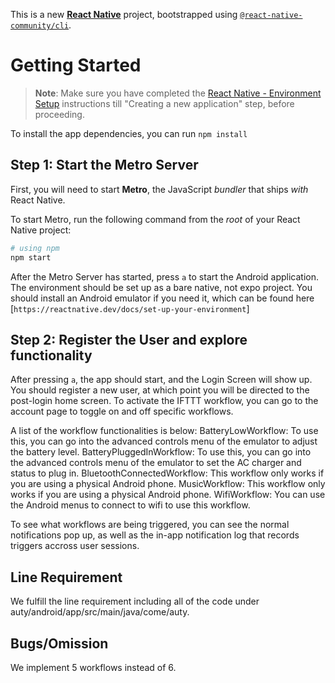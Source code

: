 This is a new [**React Native**](https://reactnative.dev) project, bootstrapped using [`@react-native-community/cli`](https://github.com/react-native-community/cli).

# Getting Started

>**Note**: Make sure you have completed the [React Native - Environment Setup](https://reactnative.dev/docs/environment-setup) instructions till "Creating a new application" step, before proceeding.

To install the app dependencies, you can run ```npm install```

## Step 1: Start the Metro Server

First, you will need to start **Metro**, the JavaScript _bundler_ that ships _with_ React Native.

To start Metro, run the following command from the _root_ of your React Native project:

```bash
# using npm
npm start
```
After the Metro Server has started, press ```a``` to start the Android application. The environment should be set up as a bare native, not expo project. You should install an
Android emulator if you need it, which can be found here [`https://reactnative.dev/docs/set-up-your-environment`]

## Step 2: Register the User and explore functionality
After pressing ```a```, the app should start, and the Login Screen will show up. You should register a new user, at which point you will be directed to the
post-login home screen. To activate the IFTTT workflow, you can go to the account page to toggle on and off specific workflows.

A list of the workflow functionalities is below:
BatteryLowWorkflow: To use this, you can go into the advanced controls menu of the emulator to adjust the battery level.
BatteryPluggedInWorkflow: To use this, you can go into the advanced controls menu of the emulator to set the AC charger and status to plug in.
BluetoothConnectedWorkflow: This workflow only works if you are using a physical Android phone.
MusicWorkflow: This workflow only works if you are using a physical Android phone.
WifiWorkflow: You can use the Android menus to connect to wifi to use this workflow.

To see what workflows are being triggered, you can see the normal notifications pop up, as well as the in-app notification log that records
triggers accross user sessions.

## Line Requirement
We fulfill the line requirement including all of the code under auty/android/app/src/main/java/come/auty.

## Bugs/Omission
We implement 5 workflows instead of 6.


